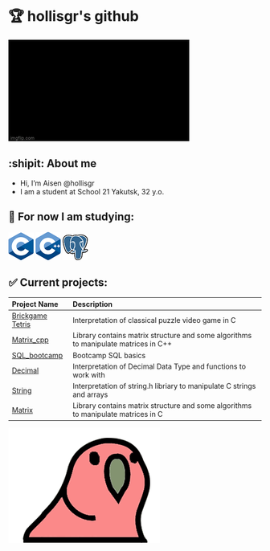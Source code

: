 # :trophy: hollisgr's github

![hello_gif](gifs/hello-world.gif)

## :shipit: About me
- Hi, I’m Aisen @hollisgr
- I am a student at School 21 Yakutsk, 32 y.o.
## :dart: For now I am studying:

![c](logos/c.png)
![cpp](logos/cpp.png)
![psql](logos/psql.png)

## :white_check_mark: Current projects:
|Project Name|Description|
|:----------|:-------------|
|[Brickgame Tetris](https://github.com/hollisgr/s21/tree/main/Brickgame_tetris) |Interpretation of classical puzzle video game in C|
|[Matrix_cpp](https://github.com/hollisgr/s21/tree/main/Matrix_cpp) |Library contains matrix structure and some algorithms to manipulate matrices in C++|
|[SQL_bootcamp](https://github.com/hollisgr/s21/tree/main/SQL_bootcamp) |Bootcamp SQL basics|
|[Decimal](https://github.com/hollisgr/s21/tree/main/Decimal) |Interpretation of Decimal Data Type and functions to work with|
|[String](https://github.com/hollisgr/s21/tree/main/String) |Interpretation of string.h libriary to manipulate C strings and arrays|
|[Matrix](https://github.com/hollisgr/s21/tree/main/Matrix) |Library contains matrix structure and some algorithms to manipulate matrices in C|

![parrot_gif](gifs/parrot-party.gif)
